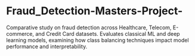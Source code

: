 # Fraud_Detection-Masters-Project-
Comparative study on fraud detection across Healthcare, Telecom, E-commerce, and Credit Card datasets. Evaluates classical ML and deep learning models, examining how class balancing techniques impact model performance and interpretability.

